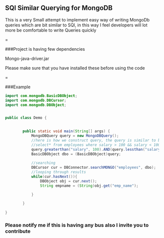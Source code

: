 ## SQl Similar Querying for MongoDB

This is a very Small attempt to implement easy way of writing MongoDb queries which are bit similar to SQl, in this way
I feel developers will lot more be comfortable to write Queries quickly

=

###Project is having few dependencies

Mongo-java-driver.jar

Please make sure that you have installed these before using the code

=

###Example 


```java
import com.mongodb.BasicDBObject;
import com.mongodb.DBCursor;
import com.mongodb.DBObject;


public class Demo {

	
		public static void main(String[] args) {
			MongoDBQuery query = new MongoDBQuery();
			//here is how we construct query, the query is similar to below sql query
			//select* from employees where salary > 100 && salary < 1000 && (employee_type = 'Manager' || employee_type = 'Director' ) 
			query.greaterthan("salary", 100).AND(query.lessthan("salary", 1000)).AND(query.EQUALS("employee_type", "Manager").OR(query.EQUALS("employee_type", "Director")));
			BasicDBObject dbo = (BasicDBObject)query;
			
			//searching 
			DBCursor cur = DBConnector.searchMONGO("employees", dbo);
			//looping through results 
			while(cur.hasNext()){
				DBObject obj = cur.next();
				String empname = (String)obj.get("emp_name");
				
			}

		}
	
}
```

### Please notify me if this is having any bus also I invite you to contribute

